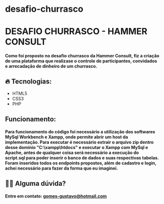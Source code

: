 # desafio-churrasco

<h1>DESAFIO CHURRASCO - HAMMER CONSULT</h1>
<h4>Como foi proposto no desafio churrasco da Hammer Consult, fiz a criação de uma plataforma que realizase o controle de participantes, convidados e arrecadação de dinheiro de um churrasco.</h4>
 
<h2>🔥 Tecnologias: </h2>
<ul>
  <li>HTML5</li>
  <li>CSS3</li>
  <li>PHP</li>
</ul>

<h2>Funcionamento:</h2>

<h4>Para funcionamento do código foi necessário a utilização dos softwares MySql Workbench e Xampp, onde permite abrir um host da implementação.
Para executar é necessário extrair o arquivo zip dentro desse domínio "C:\xampp\htdocs" e executar o Xampp com MySql e Apache, antes de qualquer coisa será necessário a execução do script.sql para poder inserir o banco de dados e suas respectivas tabelas.
Foram inseridos todos os endpoints propostos, além de cadastro e login, achei necessário para fazer da forma que eu imaginei.</h4>
  
<h2>🙆‍♀️ Alguma dúvida?</h2>
<h4>Entre em contato: <a href="mailto:gomes-gustavo@hotmail.com">gomes-gustavo@hotmail.com</a></h4>
